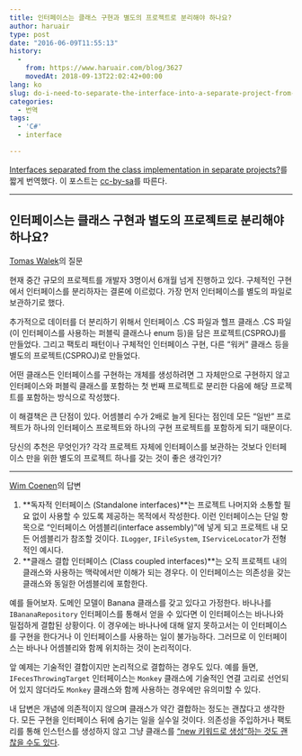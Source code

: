 ```yaml
---
title: 인터페이스는 클래스 구현과 별도의 프로젝트로 분리해야 하나요?
author: haruair
type: post
date: "2016-06-09T11:55:13"
history:
  - 
    from: https://www.haruair.com/blog/3627
    movedAt: 2018-09-13T22:02:42+00:00
lang: ko
slug: do-i-need-to-separate-the-interface-into-a-separate-project-from-the-class-implementation
categories:
  - 번역
tags:
  - 'C#'
  - interface

---
```

[Interfaces separated from the class implementation in separate projects?][1]를 짧게 번역했다. 이 포스트는 [cc-by-sa][2]를 따른다.

* * *

## 인터페이스는 클래스 구현과 별도의 프로젝트로 분리해야 하나요?

[Tomas Walek][3]의 질문

현재 중간 규모의 프로젝트를 개발자 3명이서 6개월 넘게 진행하고 있다. 구체적인 구현에서 인터페이스를 분리하자는 결론에 이르렀다. 가장 먼저 인터페이스를 별도의 파일로 보관하기로 했다.

추가적으로 데이터를 더 분리하기 위해서 인터페이스 .CS 파일과 헬프 클래스 .CS 파일(이 인터페이스를 사용하는 퍼블릭 클래스나 enum 등)을 담은 프로젝트(CSPROJ)를 만들었다. 그리고 팩토리 패턴이나 구체적인 인터페이스 구현, 다른 &#8220;워커&#8221; 클래스 등을 별도의 프로젝트(CSPROJ)로 만들었다.

어떤 클래스든 인터페이스를 구현하는 개체를 생성하려면 그 자체만으로 구현하지 않고 인터페이스와 퍼블릭 클래스를 포함하는 첫 번째 프로젝트로 분리한 다음에 해당 프로젝트를 포함하는 방식으로 작성했다.

이 해결책은 큰 단점이 있다. 어셈블리 수가 2배로 늘게 된다는 점인데 모든 &#8220;일반&#8221; 프로젝트가 하나의 인터페이스 프로젝트와 하나의 구현 프로젝트를 포함하게 되기 때문이다.

당신의 추천은 무엇인가? 각각 프로젝트 자체에 인터페이스를 보관하는 것보다 인터페이스 만을 위한 별도의 프로젝트 하나를 갖는 것이 좋은 생각인가?

* * *

[Wim Coenen][4]의 답변

  1. **독자적 인터페이스 (Standalone interfaces)**는 프로젝트 나머지와 소통할 필요 없이 사용할 수 있도록 제공하는 목적에서 작성한다. 이런 인터페이스는 단일 항목으로 &#8220;인터페이스 어셈블리(interface assembly)&#8221;에 넣게 되고 프로젝트 내 모든 어셈블리가 참조할 것이다. `ILogger`, `IFileSystem`, `IServiceLocator`가 전형적인 예시다.
  2. **클래스 결합 인터페이스 (Class coupled interfaces)**는 오직 프로젝트 내의 클래스와 사용하는 맥락에서만 이해가 되는 경우다. 이 인터페이스는 의존성을 갖는 클래스와 동일한 어셈블리에 포함한다.

예를 들어보자. 도메인 모델이 Banana 클래스를 갖고 있다고 가정한다. 바나나를 `IBananaRepository` 인터페이스를 통해서 얻을 수 있다면 이 인터페이스는 바나나와 밀접하게 결합된 상황이다. 이 경우에는 바나나에 대해 알지 못하고서는 이 인터페이스를 구현을 한다거나 이 인터페이스를 사용하는 일이 불가능하다. 그러므로 이 인터페이스는 바나나 어셈블리와 함께 위치하는 것이 논리적이다.

앞 예제는 기술적인 결합이지만 논리적으로 결합하는 경우도 있다. 예를 들면, `IFecesThrowingTarget` 인터페이스는 `Monkey` 클래스에 기술적인 연결 고리로 선언되어 있지 않더라도 `Monkey` 클래스와 함께 사용하는 경우에만 유의미할 수 있다.

내 답변은 개념에 의존적이지 않으며 클래스가 약간 결합하는 정도는 괜찮다고 생각한다. 모든 구현을 인터페이스 뒤에 숨기는 일을 실수일 것이다. 의존성을 주입하거나 팩토리를 통해 인스턴스를 생성하지 않고 그냥 클래스를 [&#8220;new 키워드로 생성&#8221;하는 것도 괜찮을 수도 있다][5].

 [1]: http://stackoverflow.com/questions/1638240/interfaces-separated-from-the-class-implementation-in-separate-projects
 [2]: http://creativecommons.org/licenses/by-sa/3.0/
 [3]: http://stackoverflow.com/users/95467/tomas-walek
 [4]: http://stackoverflow.com/users/52626/wim-coenen
 [5]: http://googletesting.blogspot.com.au/2008/10/to-new-or-not-to-new.html